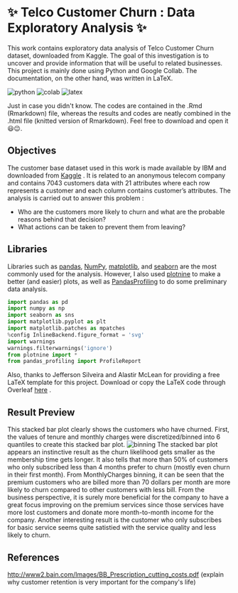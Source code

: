 # ✨ Telco Customer Churn : Data Exploratory Analysis ✨ 
This work contains exploratory data analysis of Telco Customer Churn dataset, downloaded from Kaggle. The goal of this investigation is to uncover and provide information that will be useful to related businesses. This project is mainly done using Python and Google Collab. The documentation, on the other hand, was written in LaTeX.

![python](https://img.shields.io/badge/Python-3776AB?style=for-the-badge&logo=python&logoColor=white)
![colab](https://img.shields.io/badge/Colab-F9AB00?style=for-the-badge&logo=googlecolab&color=525252)
![latex](https://img.shields.io/badge/LaTeX-47A141?style=for-the-badge&logo=LaTeX&logoColor=white)

Just in case you didn't know. The codes are contained in the .Rmd (Rmarkdown) file, whereas the results and codes are neatly combined in the .html file (knitted version of Rmarkdown). Feel free to download and open it 😃😉.

## Objectives 
The customer base dataset used in this work is made available by IBM and downloaded from [Kaggle](https://www.kaggle.com/blastchar/telco-customer-churn) . It is related to an anonymous telecom company and contains 7043 customers data with 21 attributes where each row represents a customer and each column contains customer’s attributes.
The analysis is carried out to answer this problem :

- Who are the customers more likely to churn and what are the probable reasons behind that decision?
- What actions can be taken to prevent them from leaving?

## Libraries
Libraries such as [pandas](https://pandas.pydata.org/), [NumPy](https://numpy.org/), [matplotlib](https://matplotlib.org/), and [seaborn](https://seaborn.pydata.org/) are the most commonly used for the analysis. However, I also used [plotnine](https://plotnine.readthedocs.io/en/stable/) to make a better (and easier) plots, as well as [PandasProfiling](https://pandas-profiling.github.io/pandas-profiling/docs/master/rtd/) to do some preliminary data analysis.
```python
import pandas as pd
import numpy as np
import seaborn as sns
import matplotlib.pyplot as plt
import matplotlib.patches as mpatches
%config InlineBackend.figure_format = 'svg'
import warnings
warnings.filterwarnings('ignore')
from plotnine import *
from pandas_profiling import ProfileReport
```
Also, thanks to Jefferson Silveira and Alastir McLean for providing a free LaTeX template for this project. Download or copy the LaTeX code through Overleaf [here](https://www.overleaf.com/project/61a734eae015a6257592d565) .
## Result Preview
This stacked bar plot clearly shows the customers who have churned. First, the values of tenure and monthly charges were discretized/binned into 6 quantiles to create this stacked bar plot.
![binning](https://user-images.githubusercontent.com/92590596/145628097-28917258-373b-4549-87af-6f2ba10b0161.jpg)
The stacked bar plot appears an instinctive result as the churn likelihood gets smaller as the membership time gets longer. It also tells that more than 50\% of customers who only subscribed less than 4 months prefer to churn (mostly even churn in their first month). From MonthlyCharges binning, it can be seen that the premium customers who are billed more than 70 dollars per month are more likely to churn compared to other customers with less bill. From the business perspective, it is surely more beneficial for the company to have a great focus improving on the premium services since those services have more lost customers and donate more month-to-month income for the company. Another interesting result is the customer who only subscribes for basic service seems quite satistied with the service quality and less likely to churn.

## References
http://www2.bain.com/Images/BB_Prescription_cutting_costs.pdf (explain why customer retention is very important for the company's life)
